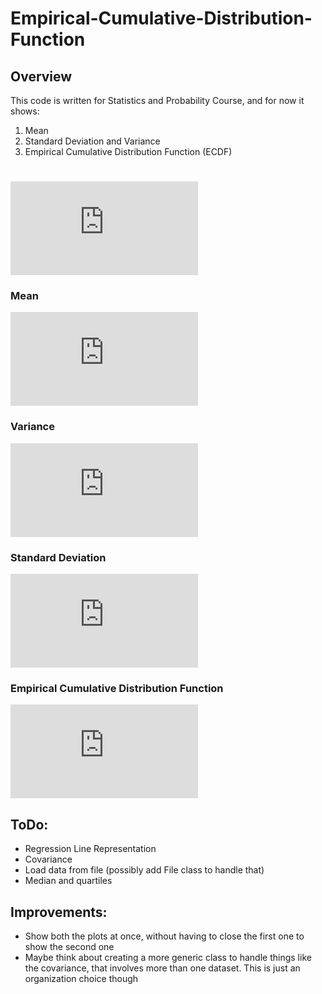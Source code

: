 # Empirical-Cumulative-Distribution-Function
## Overview
This code is written for Statistics and Probability Course, and for now it shows:
1) Mean
2) Standard Deviation and Variance
3) Empirical Cumulative Distribution Function (ECDF)

#
![equation](https://latex.codecogs.com/gif.latex?n%3Ddatasize.)
### Mean
![equation](https://latex.codecogs.com/gif.latex?x_%7BM%7D%3D%5Cfrac%7B%5Csum_%7Bi%3D1%7D%5E%7Bn%7D%20x_%7Bi%7D%7D%7Bn%7D)
### Variance
![equation](https://latex.codecogs.com/gif.latex?var%28x%29%3D%5Cfrac%7B%5Csum_%7Bi%3D1%7D%5E%7Bn%7D%20%28x_%7Bi%7D-x_%7BM%7D%29%5E2%7D%7Bn-1%7D)
### Standard Deviation
![equation](https://latex.codecogs.com/gif.latex?%5Csigma%28x%29%3D%5Csqrt%7Bvar%28x%29%7D%3D%5Csqrt%7B%5Cfrac%7B%5Csum_%7Bi%3D1%7D%5E%7Bn%7D%20%28x_%7Bi%7D-x_%7BM%7D%29%5E2%7D%7Bn-1%7D%7D)
### Empirical Cumulative Distribution Function
![equation](https://latex.codecogs.com/gif.latex?F_%7Be%7D%28t%29%3D%5Cfrac%7B%5C%23%5C%7Bx_%7Bi%7D%7Cx_%7Bi%7D%5Cleq%20t%5C%7D%7D%7Bn%7D)
## ToDo:
- Regression Line Representation
- Covariance
- Load data from file (possibly add File class to handle that)
- Median and quartiles
## Improvements:
- Show both the plots at once, without having to close the first one to show the second one
- Maybe think about creating a more generic class to handle things like the covariance, that involves more than one dataset. This is just an organization choice though


